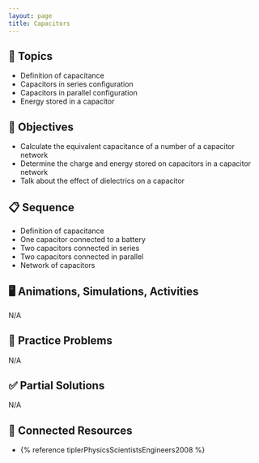 ```yaml
---
layout: page
title: Capacitors
---
```


## 🔖 Topics

* Definition of capacitance
* Capacitors in series configuration
* Capacitors in parallel configuration
* Energy stored in a capacitor

## 🎯 Objectives

* Calculate the equivalent capacitance of a number of a capacitor network
* Determine the charge and energy stored on capacitors in a capacitor network
* Talk about the effect of dielectrics on a capacitor

## 📋 Sequence

* Definition of capacitance
* One capacitor connected to a battery
* Two capacitors connected in series
* Two capacitors connected in parallel
* Network of capacitors

## 🖥️ Animations, Simulations, Activities

N/A

## 📝 Practice Problems

N/A

## ✅ Partial Solutions

N/A

## 📘 Connected Resources

* {% reference tiplerPhysicsScientistsEngineers2008 %}
